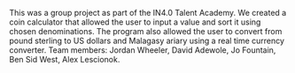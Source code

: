 This was a group project as part of the IN4.0 Talent Academy. We created a coin calculator that allowed the user to input a value and sort it using chosen denominations. The program also allowed the user to convert from pound sterling to US dollars and Malagasy ariary using a real time currency converter. Team members: Jordan Wheeler, David Adewole, Jo Fountain, Ben Sid West, Alex Lescionok.
